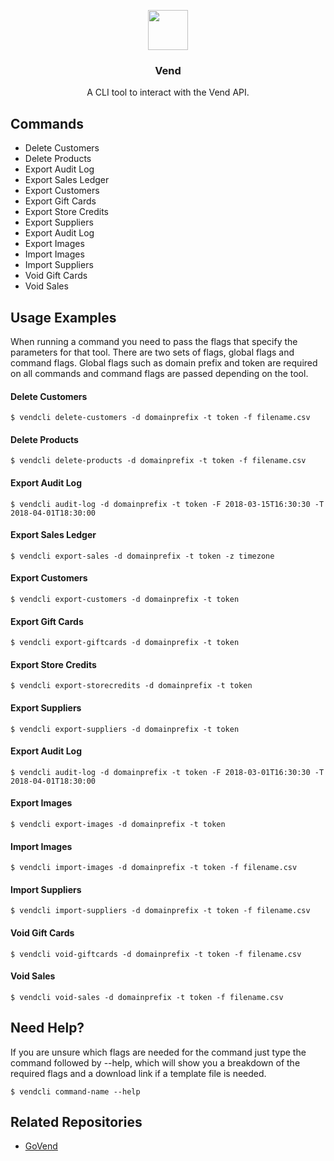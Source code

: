 <p align="center">
  <img src="https://cl.ly/qurB/greyicon.png" height="64">
  <h3 align="center">Vend</h3>
  <p align="center">A CLI tool to interact with the Vend API.<p></p>


## Commands

- Delete Customers
- Delete Products
- Export Audit Log
- Export Sales Ledger
- Export Customers
- Export Gift Cards
- Export Store Credits
- Export Suppliers
- Export Audit Log
- Export Images
- Import Images
- Import Suppliers
- Void Gift Cards
- Void Sales

## Usage Examples

When running a command you need to pass the flags that specify the parameters for that tool. There are two sets of flags, global flags and command flags. Global flags such as domain prefix and token are required on all commands and command flags are passed depending on the tool.

#### Delete Customers

	$ vendcli delete-customers -d domainprefix -t token -f filename.csv

#### Delete Products

	$ vendcli delete-products -d domainprefix -t token -f filename.csv

#### Export Audit Log

	$ vendcli audit-log -d domainprefix -t token -F 2018-03-15T16:30:30 -T 2018-04-01T18:30:00

#### Export Sales Ledger

	$ vendcli export-sales -d domainprefix -t token -z timezone

#### Export Customers

	$ vendcli export-customers -d domainprefix -t token

#### Export Gift Cards

	$ vendcli export-giftcards -d domainprefix -t token

#### Export Store Credits

	$ vendcli export-storecredits -d domainprefix -t token

#### Export Suppliers

	$ vendcli export-suppliers -d domainprefix -t token	

#### Export Audit Log

	$ vendcli audit-log -d domainprefix -t token -F 2018-03-01T16:30:30 -T 2018-04-01T18:30:00	

#### Export Images

	$ vendcli export-images -d domainprefix -t token

#### Import Images

	$ vendcli import-images -d domainprefix -t token -f filename.csv

#### Import Suppliers

	$ vendcli import-suppliers -d domainprefix -t token -f filename.csv

#### Void Gift Cards

	$ vendcli void-giftcards -d domainprefix -t token -f filename.csv

#### Void Sales

	$ vendcli void-sales -d domainprefix -t token -f filename.csv

## Need Help?

If you are unsure which flags are needed for the command just type the command followed by --help, which will show you a breakdown of the required flags and a download link if a template file is needed.

	$ vendcli command-name --help

## Related Repositories

- [GoVend](https://github.com/jackharrisonsherlock/govend)
